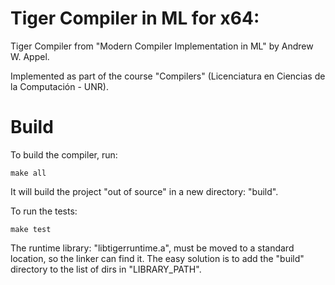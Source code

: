 Tiger Compiler in ML for x64:
============================

Tiger Compiler from "Modern Compiler Implementation in ML" by Andrew W. Appel.

Implemented as part of the course "Compilers" (Licenciatura en Ciencias de la
Computación - UNR).

Build
=====

To build the compiler, run:

```
make all
```

It will build the project "out of source" in a new directory: "build".

To run the tests:

```
make test
```

The runtime library: "libtigerruntime.a", must be moved to a standard location,
so the linker can find it. The easy solution is to add the "build" directory to
the list of dirs in "LIBRARY_PATH".
